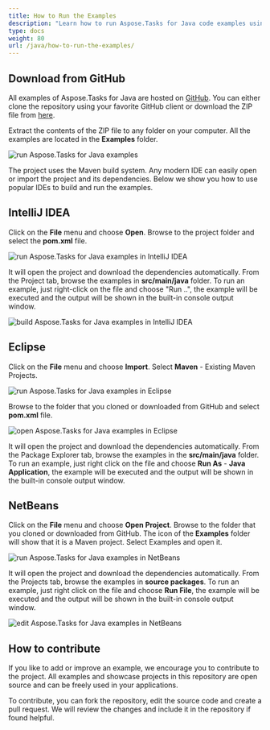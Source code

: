 ```yaml
---
title: How to Run the Examples
description: "Learn how to run Aspose.Tasks for Java code examples using IntelliJ IDEA, Eclipse or NetBeans."
type: docs
weight: 80
url: /java/how-to-run-the-examples/
---
```


## **Download from GitHub**
All examples of Aspose.Tasks for Java are hosted on [GitHub](https://github.com/aspose-tasks/Aspose.Tasks-for-Java). You can either clone the repository using your favorite GitHub client or download the ZIP file from [here](https://github.com/aspose-tasks/Aspose.Tasks-for-Java/archive/master.zip).

Extract the contents of the ZIP file to any folder on your computer. All the examples are located in the **Examples** folder.

![run Aspose.Tasks for Java examples](how-to-run-the-examples_1.png)

The project uses the Maven build system. Any modern IDE can easily open or import the project and its dependencies. Below we show you how to use popular IDEs to build and run the examples.

## **IntelliJ IDEA**
Click on the **File** menu and choose **Open**. Browse to the project folder and select the **pom.xml** file.

![run Aspose.Tasks for Java examples in IntelliJ IDEA](how-to-run-the-examples_2.png)

It will open the project and download the dependencies automatically. From the Project tab, browse the examples in **src/main/java** folder. To run an example, just right-click on the file and choose "Run ..", the example will be executed and the output will be shown in the built-in console output window.

![build Aspose.Tasks for Java examples in IntelliJ IDEA](how-to-run-the-examples_3.png)

## **Eclipse**
Click on the **File** menu and choose **Import**. Select **Maven** - Existing Maven Projects.

![run Aspose.Tasks for Java examples in Eclipse](how-to-run-the-examples_4.png)

Browse to the folder that you cloned or downloaded from GitHub and select **pom.xml** file.

![open Aspose.Tasks for Java examples in Eclipse](how-to-run-the-examples_5.png)

It will open the project and download the dependencies automatically. From the Package Explorer tab, browse the examples in the **src/main/java** folder. To run an example, just right click on the file and choose **Run As** - **Java Application**, the example will be executed and the output will be shown in the built-in console output window.

## **NetBeans**
Click on the **File** menu and choose **Open Project**. Browse to the folder that you cloned or downloaded from GitHub. The icon of the **Examples** folder will show that it is a Maven project. Select Examples and open it.

![run Aspose.Tasks for Java examples in NetBeans](how-to-run-the-examples_6.png)

It will open the project and download the dependencies automatically. From the Projects tab, browse the examples in **source packages**. To run an example, just right click on the file and choose **Run File**, the example will be executed and the output will be shown in the built-in console output window.

![edit Aspose.Tasks for Java examples in NetBeans](how-to-run-the-examples_7.png)

## **How to contribute**
If you like to add or improve an example, we encourage you to contribute to the project. All examples and showcase projects in this repository are open source and can be freely used in your applications.

To contribute, you can fork the repository, edit the source code and create a pull request. We will review the changes and include it in the repository if found helpful.
